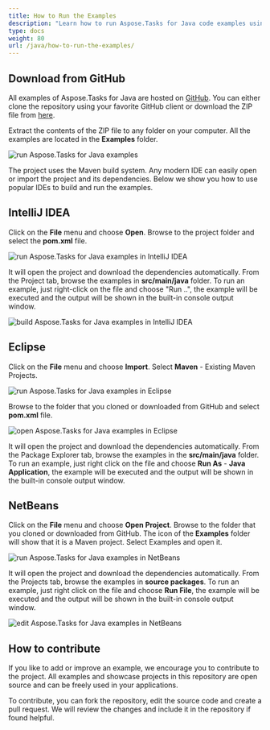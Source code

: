 ```yaml
---
title: How to Run the Examples
description: "Learn how to run Aspose.Tasks for Java code examples using IntelliJ IDEA, Eclipse or NetBeans."
type: docs
weight: 80
url: /java/how-to-run-the-examples/
---
```


## **Download from GitHub**
All examples of Aspose.Tasks for Java are hosted on [GitHub](https://github.com/aspose-tasks/Aspose.Tasks-for-Java). You can either clone the repository using your favorite GitHub client or download the ZIP file from [here](https://github.com/aspose-tasks/Aspose.Tasks-for-Java/archive/master.zip).

Extract the contents of the ZIP file to any folder on your computer. All the examples are located in the **Examples** folder.

![run Aspose.Tasks for Java examples](how-to-run-the-examples_1.png)

The project uses the Maven build system. Any modern IDE can easily open or import the project and its dependencies. Below we show you how to use popular IDEs to build and run the examples.

## **IntelliJ IDEA**
Click on the **File** menu and choose **Open**. Browse to the project folder and select the **pom.xml** file.

![run Aspose.Tasks for Java examples in IntelliJ IDEA](how-to-run-the-examples_2.png)

It will open the project and download the dependencies automatically. From the Project tab, browse the examples in **src/main/java** folder. To run an example, just right-click on the file and choose "Run ..", the example will be executed and the output will be shown in the built-in console output window.

![build Aspose.Tasks for Java examples in IntelliJ IDEA](how-to-run-the-examples_3.png)

## **Eclipse**
Click on the **File** menu and choose **Import**. Select **Maven** - Existing Maven Projects.

![run Aspose.Tasks for Java examples in Eclipse](how-to-run-the-examples_4.png)

Browse to the folder that you cloned or downloaded from GitHub and select **pom.xml** file.

![open Aspose.Tasks for Java examples in Eclipse](how-to-run-the-examples_5.png)

It will open the project and download the dependencies automatically. From the Package Explorer tab, browse the examples in the **src/main/java** folder. To run an example, just right click on the file and choose **Run As** - **Java Application**, the example will be executed and the output will be shown in the built-in console output window.

## **NetBeans**
Click on the **File** menu and choose **Open Project**. Browse to the folder that you cloned or downloaded from GitHub. The icon of the **Examples** folder will show that it is a Maven project. Select Examples and open it.

![run Aspose.Tasks for Java examples in NetBeans](how-to-run-the-examples_6.png)

It will open the project and download the dependencies automatically. From the Projects tab, browse the examples in **source packages**. To run an example, just right click on the file and choose **Run File**, the example will be executed and the output will be shown in the built-in console output window.

![edit Aspose.Tasks for Java examples in NetBeans](how-to-run-the-examples_7.png)

## **How to contribute**
If you like to add or improve an example, we encourage you to contribute to the project. All examples and showcase projects in this repository are open source and can be freely used in your applications.

To contribute, you can fork the repository, edit the source code and create a pull request. We will review the changes and include it in the repository if found helpful.
